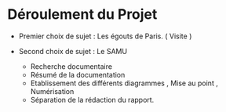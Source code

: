 Déroulement du Projet
==================

* Premier choix de sujet :  Les égouts de Paris. ( Visite )

* Second choix de sujet : Le SAMU
  - Recherche documentaire
  - Résumé de la documentation
  - Etablissement des différents diagrammes , Mise au point , Numérisation
  - Séparation de la rédaction du rapport.
